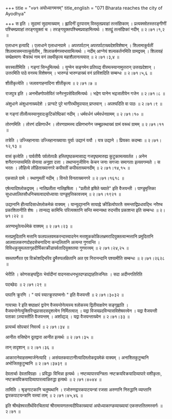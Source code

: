 +++
title = "०७१ अयोध्यागमनम्"
title_english = "071 Bharata reaches the city of Ayodhya"

+++
स इति । सुदामां सुदामाख्याम् । ह्लादिनीं दूरपाराम् विस्तृतप्रवाहां तत्संज्ञिकाम् । प्रत्यक्स्रोतस्तरङ्गीणीं पश्चिमप्रवाहां तरङ्गयुक्तां च । तरङ्गयुक्तपश्चिमप्रवाहामित्यर्थः । शतद्रूं तत्संज्ञिकां नदीम्  ॥  २।७१।१,२  ॥   

  

एलाधान इत्यादि । एलाधाने एलाधानग्रामे । अपरपर्पटान् अपरपर्पटाख्यदेशविशेषान् । शिलामाकुर्वतीं शिलामासमन्तात्कुर्वतीम् , शिलाकर्षणस्वभावामित्यर्थः । नदीम् आग्नेयं शल्यकर्तनमिति ग्रामद्वयम् । शिलावहं सम्प्रेक्षमाणः चैत्ररथं नाम वनं लक्ष्यीकृत्य महाशैलानत्ययात्  ॥  २।७१।३,४  ॥   

  

सरस्वतीमिति । गङ्गां सिन्धुमित्यर्थः । युग्मेन सङ्गमेन प्रतिपद्य वीरमत्स्यानामुत्तरान् उत्तरप्रदेशान् । उत्तरमिति पाठे वनस्य विशेषणम् । भारुण्डं भारुण्डाख्यं वनं प्राविशदिति सम्बन्धः  ॥  २।७१।५,६  ॥   

  

शीतीकृत्येति । जलावगाहनादिना शीतीकृत्य  ॥  २।७१।७  ॥   

  

राजपुत्र इति । अनभीक्ष्णोपसेवितं जनैरनुपसेवितमित्यर्थः । भद्रेण यानेन भद्रजातीयेन गजेन  ॥  २।७१।८  ॥   

  

अंशुधाने अंशुधानाख्यदेशे । प्राग्वटे पुरे भागीरथीमुपायात् प्राप्तवान् । अपश्यदिति वा पाठः  ॥  २।७१।९  ॥   

  

स गङ्गां तीर्त्वेत्यस्यानुवादःकुटिकोष्ठिकां नदीम् । धर्मवर्धनं धर्मवर्धनग्रामम्  ॥  २।७१।१०  ॥   

  

तोरणमिति । तोरणं दक्षिणार्धेन । तोरणग्रामस्य दक्षिणभागेन जम्बूप्रस्थाख्यं ग्रामं वरूथं ग्रामम्  ॥  २।७१।११  ॥   

  

तत्रेति । उज्जिहानायाः उज्जिहानाख्यायाः पुर्याः उद्यानं ययौ । यत्र उद्याने । प्रियकाः कदम्बाः  ॥  २।७१।१२,१३  ॥   

  

वासं कृत्वेति । पार्वतीयैः पर्वतोत्पन्नैः हस्तिपृष्ठकमासाद्य गजपृष्ठमारुह्य कुटुकामत्यवर्तत । अनेन शनैरागन्तव्यमिति सेनाया अनुज्ञा दत्ता । तथाप्यनुजीविनः केचन जनाः सगजाः समागताः इत्यवगम्यते । स भरतः । लौहित्ये लौहिताख्यानगरे कपीवतीं कपीवताख्यनदीम्  ॥  २।७१।१४,१५  ॥   

  

एकसाले ग्रामे । स्थाणुमतीं नदीम् । विनते विनताख्यनगरे  ॥  २।७१।१६१८  ॥   

  

एषेत्यादिश्लोकद्वयम् । नातिप्रतीता नातिहृषिता । "प्रतीतो हृषिते ख्याते" इति वैजयन्ती । पाण्डुमृत्तिका सुधाधवलितसौधनिचयत्वादयोध्यायाः पाण्डुमृत्तिकावत्त्वम्  ॥  २।७१।१९२१  ॥   

  

उद्यानानि हीत्यादिसार्धश्लोकमेकं वाक्यम् । यान्युद्यानानि सायाह्ने क्रीडित्वोपरतैः समन्ताद्विप्रधावद्भिः नरैश्च प्रकाशितानीति शेषः । तान्यद्य कामिभिः परित्यक्तानि सन्ति ममान्यथा रुदन्तीव प्रकाशन्त इति सम्बन्धः  ॥  २।७१।२२  ॥   

  

अरण्यभूतेत्यर्धमेकं वाक्यम्  ॥  २।७१।२३  ॥   

  

मत्तप्रमुदितानि मत्तानि फलपल्लवमकरन्दास्वादनेन मत्तशुककोकिलभ्रमरादियुक्तत्वान्मत्तानि प्रमुदितानि आलवालकरणदोहदसेचनादिना कन्दलितानि अत्यन्त गुणवन्ति । विविधकुसुमलतागृहदीर्घिकाक्रीडापर्वतादियुक्ततया गुणवत्त्वम्  ॥  २।७१।२४,२५  ॥   

  

स्रस्तपर्णैरत एव विक्रोशद्भिरिव द्रुमैरुपलक्षितानि अत एव निरानन्दानि पश्यामीति सम्बन्धः  ॥  २।७१।२६२८  ॥   

  

भेरीति । कोणसङ्घट्टितः भेर्यादीनां वादनसाधनभूतदण्डाद्याहतिजनितः । सदा अदीनगतिरिति  

पदच्छेदः  ॥  २।७१।२९  ॥   

  

पापानि क्रूरणि । " पापं स्यात्क्रूरपाप्मनोः " इति वैजयन्ती  ॥  २।७१।३०३२  ॥   

  

गायत्र्याः रे इति षष्ठाक्षरं द्वारेण वैजयन्तेनेत्यस्य श्लोकस्य द्वितीयाक्षरेण सङ्गृह्णाति । वैजयन्तेनेत्युक्तिरिन्द्रप्रासादसदृशत्वेन निर्मितत्वात् । यद्वा विजयप्रदविन्यासविशेषवत्त्वेन । यद्वा वैजयन्ती पताका ऽस्यास्तीति वैजयन्तम् । अर्शाद्यञ् । यद्वा वैजयन्ताख्येन  ॥  २।७१।३३  ॥   

  

प्रत्यर्च्य सोपचारं निवर्त्त्य  ॥  २।७१।३४  ॥   

  

आनीतः वसिष्ठेन दूतद्वारा आनीत इत्यर्थः  ॥  २।७१।३५  ॥   

  

तान् तादृशान्  ॥  २।७१।३६  ॥   

  

आकारानेवाहसम्मार्जनेत्यादि । असंयतकवाटानीत्यादिश्लोकद्वयमेकं वाक्यम् । अनाशितकुटुम्बानि अभोजितकुटुम्बानि  ॥  २।७१।३७३९  ॥   

  

देवतार्चाः देवताविग्रहाः । प्रविद्धाः विभिन्ना इत्यर्थः । नष्टव्यापारयन्त्रिताः नष्टक्रयविक्रयादिव्यापारे वशीकृताः, नष्टक्रयविक्रयादिव्यापारत्वान्निरुद्धा इत्यर्थः  ॥  २।७१।४०४४  ॥   

  

तामिति । श्रृङ्गाटकानि चतुष्पथानि । रजोरुणद्वारकपाटयन्त्रां रजसा अरुणानि निरुद्धानि व्याप्तानि द्वारकपाटयन्त्राणि यस्यां ताम्  ॥  २।७१।४५,४६  ॥   

  

इति श्रीमहेश्वरतीर्थविरचितायां श्रीरामायणतत्त्वदीपिकाख्यायां अयोध्याकाण्डव्याख्यायां एकसप्ततितमस्सर्गः  ॥  २।७१  ॥   

  

  

